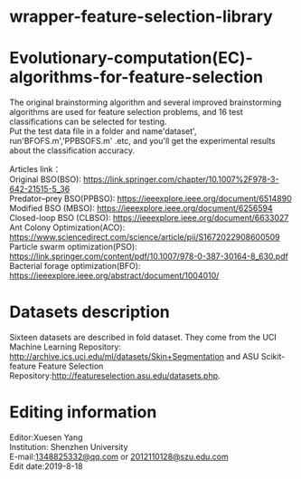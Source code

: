 # wrapper-feature-selection-library

# Evolutionary-computation(EC)-algorithms-for-feature-selection
The original brainstorming algorithm and several improved brainstorming algorithms are used for feature selection problems, and 16 test classifications can be selected for testing.    
Put the test data file in a folder and name'dataset', run'BFOFS.m','PPBSOFS.m' .etc, and you'll get the experimental results about the classification accuracy. 
   
Articles link：    
Original BSO(BSO):              https://link.springer.com/chapter/10.1007%2F978-3-642-21515-5_36    
Predator–prey BSO(PPBSO):       https://ieeexplore.ieee.org/document/6514890    
Modified BSO (MBSO):            https://ieeexplore.ieee.org/document/6256594    
Closed-loop BSO (CLBSO):        https://ieeexplore.ieee.org/document/6633027  
Ant Colony Optimization(ACO):   https://www.sciencedirect.com/science/article/pii/S1672022908600509   
Particle swarm optimization(PSO): https://link.springer.com/content/pdf/10.1007/978-0-387-30164-8_630.pdf    
Bacterial forage optimization(BFO): https://ieeexplore.ieee.org/abstract/document/1004010/    

# Datasets description   
Sixteen datasets are described in fold dataset. They come from the UCI Machine Learning Repository: http://archive.ics.uci.edu/ml/datasets/Skin+Segmentation and ASU Scikit-feature Feature Selection Repository:http://featureselection.asu.edu/datasets.php.     

# Editing information      
Editor:Xuesen Yang              
Institution: Shenzhen University             
E-mail:1348825332@qq.com or 2012110128@szu.edu.com            
Edit date:2019-8-18   

  


